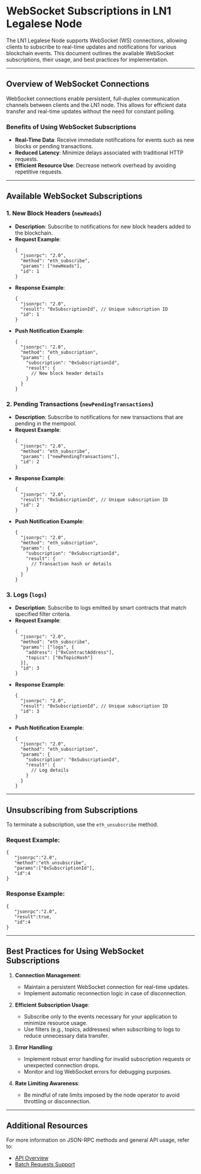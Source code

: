 # WebSocket Subscriptions in LN1 Legalese Node

The LN1 Legalese Node supports WebSocket (WS) connections, allowing clients to subscribe to real-time updates and notifications for various blockchain events. This document outlines the available WebSocket subscriptions, their usage, and best practices for implementation.

---

## **Overview of WebSocket Connections**

WebSocket connections enable persistent, full-duplex communication channels between clients and the LN1 node. This allows for efficient data transfer and real-time updates without the need for constant polling.

### **Benefits of Using WebSocket Subscriptions**
- **Real-Time Data**: Receive immediate notifications for events such as new blocks or pending transactions.
- **Reduced Latency**: Minimize delays associated with traditional HTTP requests.
- **Efficient Resource Use**: Decrease network overhead by avoiding repetitive requests.

---

## **Available WebSocket Subscriptions**

### 1. **New Block Headers (`newHeads`)**
- **Description**: Subscribe to notifications for new block headers added to the blockchain.
- **Request Example**:
  ```
  {
    "jsonrpc": "2.0",
    "method": "eth_subscribe",
    "params": ["newHeads"],
    "id": 1
  }
  ```
- **Response Example**:
  ```
  {
    "jsonrpc": "2.0",
    "result": "0xSubscriptionId", // Unique subscription ID
    "id": 1
  }
  ```
- **Push Notification Example**:
  ```
  {
    "jsonrpc": "2.0",
    "method": "eth_subscription",
    "params": {
      "subscription": "0xSubscriptionId",
      "result": {
        // New block header details
      }
    }
  }
  ```

### 2. **Pending Transactions (`newPendingTransactions`)**
- **Description**: Subscribe to notifications for new transactions that are pending in the mempool.
- **Request Example**:
  ```
  {
    "jsonrpc": "2.0",
    "method": "eth_subscribe",
    "params": ["newPendingTransactions"],
    "id": 2
  }
  ```
- **Response Example**:
  ```
  {
    "jsonrpc": "2.0",
    "result": "0xSubscriptionId", // Unique subscription ID
    "id": 2
  }
  ```
- **Push Notification Example**:
  ```
  {
    "jsonrpc": "2.0",
    "method": "eth_subscription",
    "params": {
      "subscription": "0xSubscriptionId",
      "result": {
        // Transaction hash or details
      }
    }
  }
  ```

### 3. **Logs (`logs`)**
- **Description**: Subscribe to logs emitted by smart contracts that match specified filter criteria.
- **Request Example**:
  ```
  {
    "jsonrpc": "2.0",
    "method": "eth_subscribe",
    "params": ["logs", {
      "address": ["0xContractAddress"],
      "topics": ["0xTopicHash"]
    }],
    "id": 3
  }
  ```
- **Response Example**:
  ```
  {
    "jsonrpc": "2.0",
    "result": "0xSubscriptionId", // Unique subscription ID
    "id": 3
  }
  ```
- **Push Notification Example**:
  ```
  {
    "jsonrpc": "2.0",
    "method": "eth_subscription",
    "params": {
      "subscription": "0xSubscriptionId",
      "result": {
        // Log details
      }
    }
  }
  ```

---

## **Unsubscribing from Subscriptions**

To terminate a subscription, use the `eth_unsubscribe` method.

### Request Example:
```
{
   "jsonrpc":"2.0",
   "method":"eth_unsubscribe",
   "params":["0xSubscriptionId"],
   "id":4
}
```

### Response Example:
```
{
   "jsonrpc":"2.0",
   "result":true,
   "id":4
}
```

---

## **Best Practices for Using WebSocket Subscriptions**

1. **Connection Management**:
   - Maintain a persistent WebSocket connection for real-time updates.
   - Implement automatic reconnection logic in case of disconnection.

2. **Efficient Subscription Usage**:
   - Subscribe only to the events necessary for your application to minimize resource usage.
   - Use filters (e.g., topics, addresses) when subscribing to logs to reduce unnecessary data transfer.

3. **Error Handling**:
   - Implement robust error handling for invalid subscription requests or unexpected connection drops.
   - Monitor and log WebSocket errors for debugging purposes.

4. **Rate Limiting Awareness**:
   - Be mindful of rate limits imposed by the node operator to avoid throttling or disconnection.

---

## Additional Resources

For more information on JSON-RPC methods and general API usage, refer to:
- [API Overview](./api_overview.md)
- [Batch Requests Support](./batch_requests_support.md)
